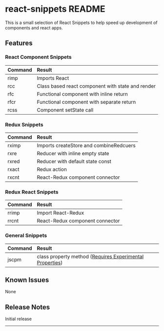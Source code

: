 # react-snippets README

This is a small selection of React Snippets to help speed up development of components and react apps.

## Features

### React Component Snippets

| Command | Result                                                      |
|:--------|:------------------------------------------------------------|
| rimp    | Imports React                                               |
| rcc     | Class based react component with state and render           |
| rfc     | Functional component with inline return                     |
| rfcr    | Functional component with separate return                   |
| rcss    | Component setState call                                     |

### Redux Snippets

| Command | Result                                                      |
|:--------|:------------------------------------------------------------|
| rximp   | Imports createStore and combineRedcuers                     |
| rxre    | Reducer with inline empty state                             |
| rxred   | Reducer with default state const                            |
| rxact   | Redux action                                                |
| rxcnt   | React-Redux component connector                             |


### Redux React Snippets

| Command | Result                                                      |
|:--------|:------------------------------------------------------------|
| rrimp   | Import React-Redux                                          |
| rrcnt   | React-Redux component connector                             |

### General Snippets

| Command | Result                                                                |
|:--------|:----------------------------------------------------------------------|
| jscpm   | class property method ([Requires Experimental Properties](https://babeljs.io/docs/plugins/transform-class-properties/)) |

## Known Issues

None

## Release Notes

Initial release

-----------------------------------------------------------------------------------------------------------

